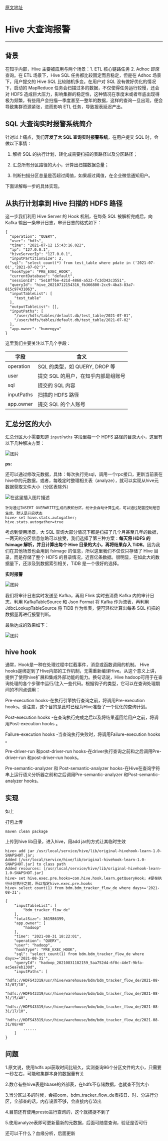 [原文地址](https://mp.weixin.qq.com/s/dnmwOsldS-W8zbHz2_bnkw)

# **Hive 大查询报警**

------

## **背景**

在知乎内部，Hive 主要被应用与两个场景：1. ETL 核心链路任务 2. Adhoc 即席查询。在 ETL 场景下，Hive SQL 任务都比较固定而且稳定，但是在 Adhoc 场景下，用户提交的 Hive SQL 比较随机多变。在用户对 SQL 没有做好优化的情况下，启动的 MapReduce 任务会扫描过多的数据，不仅使得任务运行较慢，还会对 HDFS 造成巨大压力，影响集群的稳定性，这种情况在季度末或者年底出现得极为频繁，有些用户会扫描一季度甚至一整年的数据，这样的查询一旦出现，便会导致集群资源紧张，进而影响 ETL 任务，导致报表延迟产出。

## **SQL 大查询实时报警系统简介**

针对以上痛点，我们**开发了大 SQL 查询实时报警系统**，在用户提交 SQL 时，会做以下事情：

1. 解析 SQL 的执行计划，转化成需要扫描的表路径以及分区路径；

2. 汇总所有分区路径的大小，计算出扫描数据总量；

3. 判断扫描分区总量是否超过阈值，如果超过阈值，在企业微信通知用户。

下面详解每一步的具体实现。

## **从执行计划拿到 Hive 扫描的 HDFS 路径**

这一步我们利用 Hive Server 的 Hook 机制，在每条 SQL 被解析完成后，向 Kafka 输出一条审计日志，审计日志的格式如下：

```shell
{
  "operation": "QUERY",
  "user": "hdfs",
  "time": "2021-07-12 15:43:16.022",
  "ip": "127.0.0.1",
  "hiveServerIp": "127.0.0.1",
  "inputPartitionSize": 2,
  "sql": "select count(*) from test_table where pdate in ('2021-07-01','2021-07-02')",
  "hookType": "PRE_EXEC_HOOK",
  "currentDatabase": "default",
  "sessionId": "5e18ff6e-421d-4868-a522-fc3d342c3551",
  "queryId": "hive_20210712154316_fb366800-2cc9-4ba3-83a7-815c97431063",
  "inputTableList": [
    "test_table"
  ],
  "outputTableList": [],
  "inputPaths": [
    "/user/hdfs/tables/default.db/test_table/2021-07-01",
    "/user/hdfs/tables/default.db/test_table/2021-07-02"
  ],
  "app.owner": "humengyu"
}
```

这里我们主要关注以下几个字段：

| 字段       | 含义                                |
| ---------- | ----------------------------------- |
| operation  | SQL 的类型，如 QUERY, DROP 等       |
| user       | 提交 SQL 的用户，在知乎内部是组账号 |
| sql        | 提交的 SQL 内容                     |
| inputPaths | 扫描的 HDFS 路径                    |
| app.owner  | 提交 SQL 的个人账号                 |

## **汇总分区的大小**

汇总分区大小需要知道 `inputPaths` 字段里每一个 HDFS 路径的目录大小，这里有以下几种解决方案：

![图片](https://img-blog.csdnimg.cn/img_convert/823390aee25f0833a290264e9ce6bd9b.png)

**ps:**

还可以通过修改元数据，具体：每次执行完sql，调用一个rpc接口，更新当前表在hive中的元数据，或者，每晚定时整理相关表（analyze），就可以实现从hive元数据获取文件大小（分区表除外）

![在这里插入图片描述](https://img-blog.csdnimg.cn/4d8e015409b74a82b71b9423a80cac0e.png?x-oss-process=image/watermark,type_ZHJvaWRzYW5zZmFsbGJhY2s,shadow_50,text_Q1NETiBA5pyJ5qKm5oOz55qE5Lq65LiN552h6KeJMTIx,size_17,color_FFFFFF,t_70,g_se,x_16)

```
针对通过INSERT OVERWRITE生成的表和分区，统计会自动计算生成，可以通过配置控制是否生效，默认是开启状态
hive> set hive.stats.autogather;
hive.stats.autogather=true
```


考虑到使用场景，大 SQL 查询大部分情况下都是扫描了几个月甚至几年的数据，一两天的分区信息忽略可以接受，我们选择了第三种方案：**每天将 HDFS 的 fsimage 解析，并且计算出每个 Hive 目录的大小，再将结果存入 TiDB**。因为我们在其他场景也会用到 fsimage 的信息，所以这里我们不仅仅只存储了 Hive 目录，而是存储了整个 HDFS 的目录情况，近百亿条数据。很明显，在如此大的数据量下，还涉及到数据索引相关，TiDB 是一个很好的选择。

**实时报警**

![图片](https://img-blog.csdnimg.cn/img_convert/81bf46bc883e420e44f3be68eb4899af.png)

我们将审计日志实时发送至 Kafka，再用 Flink 实时去消费 Kafka 内的审计日志，利用 KafkaTableSource 和 Json Format 将 Kafka 作为流表，再利用 JdbcLookupTableSource 将 TiDB 作为维表，便可轻松计算出每条 SQL 扫描的数据量再进行报警判断。

最后达成的效果如下：

![图片](https://img-blog.csdnimg.cn/img_convert/e252268e0fad55b0d119694a93a87189.png)

## hive hook

通常，Hook是一种在处理过程中拦截事件，消息或函数调用的机制。 Hive hooks是绑定到了Hive内部的工作机制，无需重新编译Hive。从这个意义上讲，提供了使用hive扩展和集成外部功能的能力。换句话说，Hive hadoop可用于在查询处理的各个步骤中运行/注入一些代码。根据钩子的类型，它可以在查询处理期间的不同点调用：

Pre-execution hooks-在执行引擎执行查询之前，将调用Pre-execution hooks。请注意，这个目的是此时已经为Hive准备了一个优化的查询计划。

Post-execution hooks -在查询执行完成之后以及将结果返回给用户之前，将调用Post-execution hooks 。

Failure-execution hooks -当查询执行失败时，将调用Failure-execution hooks 。

Pre-driver-run 和post-driver-run hooks-在driver执行查询之前和之后调用Pre-driver-run 和post-driver-run hooks。

Pre-semantic-analyzer 和 Post-semantic-analyzer hooks-在Hive在查询字符串上运行语义分析器之前和之后调用Pre-semantic-analyzer 和Post-semantic-analyzer hooks。

## 实现

如上

打包上传

```shell
maven clean package
```

上传到hive lib目录，进入hive，用add jar的方式让其临时生效

```shell
hive> add jar /usr/local/service/hive/lib/original-hivehook-learn-1.0-SNAPSHOT.jar;
Added [/usr/local/service/hive/lib/original-hivehook-learn-1.0-SNAPSHOT.jar] to class path
Added resources: [/usr/local/service/hive/lib/original-hivehook-learn-1.0-SNAPSHOT.jar]
hive> set hive.exec.pre.hooks=com.hive.hook.learn.getQueryHook; #是在执行计划执行之前，所以指定hive.exec.pre.hooks
hive> select count(1) from bdm.bdm_tracker_flow_de where days>='2021-08-31';
```

```shell
{
    "inputTableList": [
        "bdm_tracker_flow_de"
    ],
    "totalSize": 361986399,
    "app.owner": [
        "hadoop"
    ],
    "time": "2021-08-31 18:22:01",
    "operation": "QUERY",
    "user": "hadoop",
    "hookType": "PRE_EXEC_HOOK",
    "sql": "select count(1) from bdm.bdm_tracker_flow_de where days>='2021-08-31'",
    "queryId": "hadoop_20210831182159_5aa752d4-6f0c-4de7-9bfa-ac5ea7eb130d",
    "inputPaths": [
        "hdfs://HDFS43319/usr/hive/warehouse/bdm/bdm_tracker_flow_de/2021-08-31/07/10",
        "hdfs://HDFS43319/usr/hive/warehouse/bdm/bdm_tracker_flow_de/2021-08-31/15/40",
        "hdfs://HDFS43319/usr/hive/warehouse/bdm/bdm_tracker_flow_de/2021-08-31/17/10",
        "hdfs://HDFS43319/usr/hive/warehouse/bdm/bdm_tracker_flow_de/2021-08-31/08/40"
        ......
    ]
}
```

## 问题

1.原文说，使用hdfs api获取时间比较久，实测查询96个分区文件的大小，只需要一秒左右，可能和集群本身的数据量有关

2.数仓有些hive表是hbase的外部表，在hdfs不存储数据，也就查不到大小

3.当分区过多的时候，会报oom，bdm_tracker_flow_de表按日、时、分进行分区，全部查的话，内存设置不够，会直接内存溢出

4.目前还有使用presto进行查询的，这个就捕捉不到了

5.使用analyze表即可更新最新的元数据，后面可随意查询，验证是否可行

还可以干什么？血缘分析，后面更新
